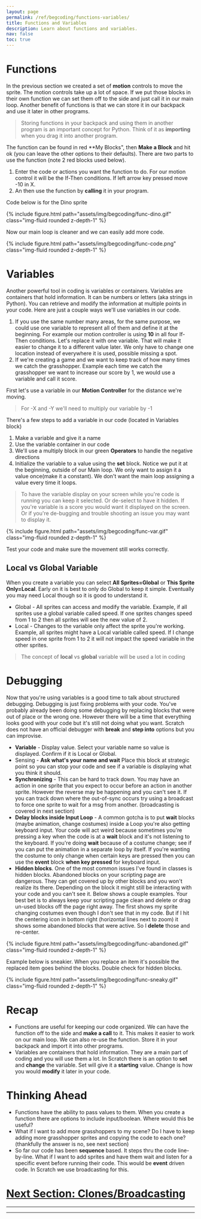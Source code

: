```yaml
---
layout: page
permalink: /ref/begcoding/functions-variables/
title: Functions and Variables
description: Learn about functions and variables.
nav: false
toc: true
---
```

# Functions
In the previous section we created a set of **motion** controls to move the sprite. The motion controls take up a lot of space. If we put those blocks in their own function we can set them off to the side and just call it in our main loop. Another benefit of functions is that we can store it in our backpack and use it later in other programs. 
> Storing functions in your backpack and using them in another program is an important concept for Python. Think of it as **importing** when you drag it into another program.  

The function can be found in red **My Blocks", then **Make a Block** and hit ok (you can leave the other options to their defaults).
There are two parts to use the function (note 2 red blocks used below). 
1. Enter the code or actions you want the function to do. For our motion control it will be the If-Then conditions. If left arrow key pressed move -10 in X.
2. An then use the function by **calling** it in your program.

Code below is for the Dino ​sprite
<div class="row">
    <div class="col-md mt-3 mt-md-0">
        {% include figure.html path="assets/img/begcoding/func-dino.gif" class="img-fluid rounded z-depth-1" %}
    </div>
</div>

Now our main loop is cleaner and we can easily add more code.
<div class="row">
    <div class="col-md mt-3 mt-md-0">
        {% include figure.html path="assets/img/begcoding/func-code.png" class="img-fluid rounded z-depth-1" %}
    </div>
</div>

# Variables
Another powerful tool in coding is variables or containers. Variables are containers that hold information. It can be numbers or letters (aka strings in Python). You can retrieve and modify the information at multiple points in your code. Here are just a couple ways we'll use variables in our code.
​​
1. ​If you use the same number many areas, for the same purpose, we could use one variable to represent all of them and define it at the beginning. For example our motion controller is using **10** in all four If-Then conditions. Let's replace it with one variable. That will make it easier to change it to a different value later. We only have to change one location instead of everywhere it is used, possible missing a spot.
2. If we're creating a game and we want to keep track of how many times we catch the grasshopper. Example each time we catch the grasshopper we want to increase our score by 1, we would use a variable and call it score.​​​  

First let's use a variable in our **Motion Controller** for the distance we're moving.  

> For -X and -Y we'll need to multiply our variable by -1  

There's a few steps to add a variable in our code (located in Variables block)
1. Make a variable and give it a name
2. Use the variable container in our code
3. We'll use a multiply block in our green **Operators** to handle the negative directions
4. Initialize the variable to a value using the **set** block. Notice we put it at the beginning, outside of our Main loop. We only want to assign it a value once(make it a constant). We don't want the main loop assigning a value every time it loops.

> To have the variable display on your screen while you're code is running you can keep it selected. Or de-select to have it hidden. If you're variable is a score you would want it displayed on the screen. Or if you're de-bugging and trouble shooting an issue you may want to display it.  

<div class="row">
    <div class="col-md mt-3 mt-md-0">
        {% include figure.html path="assets/img/begcoding/func-var.gif" class="img-fluid rounded z-depth-1" %}
    </div>
</div>

Test your code and make sure the movement still works correctly.

## Local vs Global Variable
When you create a variable you can select **All Sprites=Global** or **This Sprite Only=Local**. Early on it is best to only do Global to keep it simple. Eventually you may need Local though so it is good to understand it.
* Global - All sprites can access and modify the variable. Example, if all sprites use a global variable called speed. If one sprites changes speed from 1 to 2 then all sprites will see the new value of 2.
* ​Local - Changes to the variable only affect the sprite you're working. Example, all sprites might have a Local variable called speed. If I change speed in one sprite from 1 to 2 it will not impact the speed variable in the other sprites.

> The concept of **local** vs **global** variable will be used a lot in coding  

# Debugging
Now that you're using variables is a good time to talk about structured debugging. Debugging is just fixing problems with your code. You've probably already been doing some debugging by replacing blocks that were out of place or the wrong one. However there will be a time that everything looks good with your code but it's still not doing what you want. Scratch does not have an official debugger with **break** and **step into** options but you can improvise.
* **Variable** - Display value. Select your variable name so value is displayed. Confirm if it is Local or Global.
* Sensing - **Ask what's your name and wait** Place this block at strategic point so you can stop your code and see if a variable is displaying what you think it should.
* **Synchronizing** - This can be hard to track down. You may have an action in one sprite that you expect to occur before an action in another sprite. However the reverse may be happening and you can't see it. If you can track down where the out-of-sync occurs try using a broadcast to force one sprite to wait for a msg from another. (broadcasting is covered in next section)
* **Delay blocks inside Input Loop** - A common gotcha is to put **wait** blocks (maybe animation, change costumes) inside a Loop you're also getting keyboard input. Your code will act weird because sometimes you're pressing a key when the code is at a **wait** block and it's not listening to the keyboard. If you're doing **wait** because of a costume change; see if you can put the animation in a separate loop by itself. If you're wanting the costume to only change when certain keys are pressed then you can use the **event** block **when key pressed** for keyboard input. 
* **Hidden blocks**. One of the most common issues I've found in classes is hidden blocks. Abandoned blocks on your scripting page are dangerous. They can get covered up by other blocks and you won't realize its there. Depending on the block it might still be interacting with your code and you can't see it. Below shows a couple examples. Your best bet is to always keep your scripting page clean and delete or drag un-used blocks off the page right away. The first shows my sprite changing costumes even though I don't see that in my code. But if I hit the centering icon in bottom right (horizontal lines next to zoom) it shows some abandoned blocks that were active. So I **delete** those and re-center.
<div class="row">
    <div class="col-md mt-3 mt-md-0">
        {% include figure.html path="assets/img/begcoding/func-abandoned.gif" class="img-fluid rounded z-depth-1" %}
    </div>
</div>

Example below is sneakier. When you replace an item it's possible the replaced item goes behind the blocks. Double check for hidden blocks.
<div class="row">
    <div class="col-md mt-3 mt-md-0">
        {% include figure.html path="assets/img/begcoding/func-sneaky.gif" class="img-fluid rounded z-depth-1" %}
    </div>
</div>

# Recap
* Functions are useful for keeping our code organized. We can have the function off to the side and **make a call** to it. This makes it easier to work on our main loop. We can also re-use the function. Store it in your backpack and import it into other programs.
* ​Variables are containers that hold information. They are a main part of coding and you will use them a lot. In Scratch there is an option to **set** and **change** the variable. Set will give it a **starting** value. Change is how you would **modify** it later in your code.  

# Thinking Ahead
* Functions have the ability to pass values to them. When you create a function there are options to include input/boolean. Where would this be useful?
* What if I want to add more grasshoppers to my scene? Do I have to keep adding more grasshopper sprites and copying the code to each one? (thankfully the answer is no, see next section)
* So far our code has been **sequence** based. It steps thru the code line-by-line. What if I want to add sprites and have them wait and listen for a specific event before running their code. This would be **event** driven code. In Scratch we use broadcasting for this.

# [Next Section: Clones/Broadcasting](/ref/begcoding/clones-and-broadcasting/)
-----------------------------  
-----------------------------  